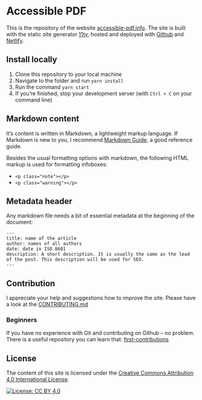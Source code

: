 # Accessible PDF

This is the repository of the website [accessible-pdf.info](https://accessible-pdf.info). The site is built with the static site generator [11ty](https://www.11ty.dev/), hosted and deployed with [Github](https://github.com/) and [Netlify](https://www.netlify.com/).

## Install locally

1. Clone this repository to your local machine
2. Navigate to the folder and run `yarn install`
3. Run the command `yarn start`
4. If you’re finished, stop your development server (with `Ctrl + C` on your command line)

## Markdown content

It’s content is written in Markdown, a lightweight markup language. If Markdown is new to you, I recommend [Markdown Guide](https://www.markdownguide.org/), a good reference guide.

Besides the usual formatting options with markdown, the following HTML markup is used for formatting infoboxes:

- `<p class="note"></p>`
- `<p class="warning"></p>`

## Metadata header

Any markdown file needs a bit of essential metadata at the beginning of the document:

```
---
title: name of the article
author: names of all authors
date: date in ISO 8601 
description: A short description. It is usually the same as the lead of the post. This description will be used for SEO.
---
```

## Contribution

I appreciate your help and suggestions how to improve the site. Please have a look at the [CONTRIBUTING.md](CONTRIBUTING.md)

### Beginners

If you have no experience with Git and contributing on Github – no problem. There is a useful repository you can learn that: [first-contributions](https://github.com/firstcontributions/first-contributions)

## License

The content of this site is licensed under the [Creative Commons Attribution 4.0 International License](http://creativecommons.org/licenses/by/4.0/).

[![License: CC BY 4.0](https://img.shields.io/badge/License-CC%20BY%204.0-lightgrey.svg)](https://creativecommons.org/licenses/by/4.0/)